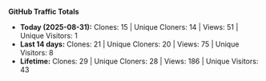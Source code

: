 
**GitHub Traffic Totals**

- **Today (2025-08-31):** Clones: 15 | Unique Cloners: 14 | Views: 51 | Unique Visitors: 1
- **Last 14 days:** Clones: 21 | Unique Cloners: 20 | Views: 75 | Unique Visitors: 8
- **Lifetime:** Clones: 29 | Unique Cloners: 28 | Views: 186 | Unique Visitors: 43
